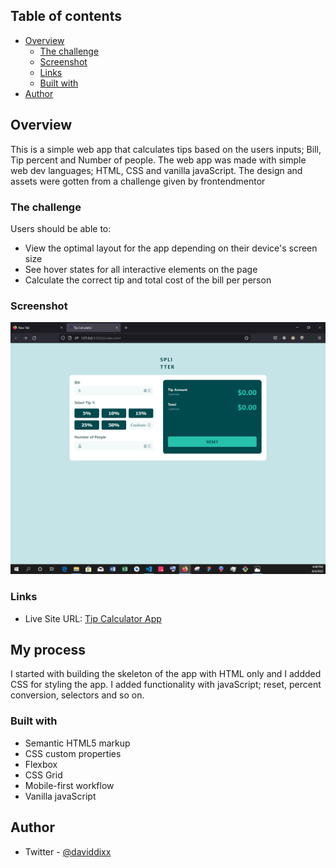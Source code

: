 ## Table of contents

- [Overview](#overview)
  - [The challenge](#the-challenge)
  - [Screenshot](#screenshot)
  - [Links](#links)
  - [Built with](#built-with)
- [Author](#author)

## Overview
This is a simple web app that calculates tips based on the users inputs; Bill, Tip percent and Number of people.
The web app was made with simple web dev languages; HTML, CSS and vanilla javaScript.
The design and assets were gotten from a challenge given by frontendmentor

### The challenge

Users should be able to:

- View the optimal layout for the app depending on their device's screen size
- See hover states for all interactive elements on the page
- Calculate the correct tip and total cost of the bill per person

### Screenshot

![](/images/calc.PNG)

### Links

- Live Site URL: [Tip Calculator App](https://62ecc0958b5f9f183732502f--super-frangipane-dde566.netlify.app/)

## My process
I started with building the skeleton of the app with HTML only and I addded CSS for styling the app. I added functionality with javaScript; reset, percent conversion, selectors and so on. 

### Built with

- Semantic HTML5 markup
- CSS custom properties
- Flexbox
- CSS Grid
- Mobile-first workflow
- Vanilla javaScript

## Author
- Twitter - [@daviddixx](https://www.twitter.com/dixx_david)

